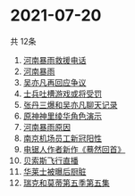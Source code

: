 # 2021-07-20
  共 12条

  <!-- BEGIN -->
  <!-- 最后更新时间:Tue Jul 20 2021 17:17:22 GMT+0000 (Coordinated Universal Time) -->
  1. [河南暴雨救援电话](https://www.zhihu.com/search?q=暴雨救援)
1. [河南暴雨](https://www.zhihu.com/search?q=河南)
1. [吴亦凡再回应争议](https://www.zhihu.com/search?q=吴亦凡)
1. [士兵吐槽游戏或将受罚](https://www.zhihu.com/search?q=战争雷霆)
1. [张丹三爆和吴亦凡聊天记录](https://www.zhihu.com/search?q=张丹三)
1. [原神神里绫华角色演示](https://www.zhihu.com/search?q=原神)
1. [河南暴雨原因](https://www.zhihu.com/search?q=河南暴雨原因)
1. [南京机场员工新冠阳性](https://www.zhihu.com/search?q=南京)
1. [电锯人作者新作《蓦然回首》](https://www.zhihu.com/search?q=藤本树)
1. [贝索斯飞行直播](https://www.zhihu.com/search?q=贝索斯)
1. [华莱士被曝后厨脏](https://www.zhihu.com/search?q=华莱士)
1. [瑞克和莫蒂第五季第五集](https://www.zhihu.com/search?q=瑞克和莫蒂)
  <!-- END -->
  